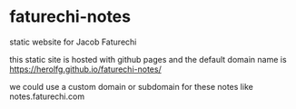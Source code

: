 # faturechi-notes

static website for Jacob Faturechi

this static site is hosted with github pages and the default domain name is https://herolfg.github.io/faturechi-notes/

we could use a custom domain or subdomain for these notes like notes.faturechi.com
